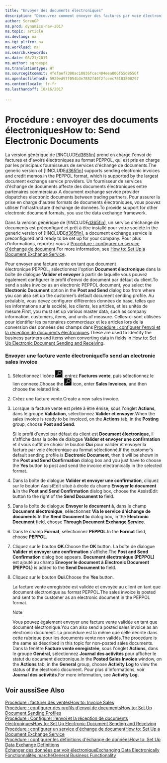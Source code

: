 ```yaml
---
title: "Envoyer des documents électroniques"
description: "Découvrez comment envoyer des factures par voie électronique."
author: SorenGP
ms.prod: dynamics-nav-2017
ms.topic: article
ms.devlang: na
ms.tgt_pltfrm: na
ms.workload: na
ms.search.keywords: 
ms.date: 08/21/2017
ms.author: sgroespe
ms.translationtype: HT
ms.sourcegitcommit: 4fefaef7380ac10836fcac404eea006f55d8556f
ms.openlocfilehash: 5920ed97f054b3e7882f40f2fceec76183800297
ms.contentlocale: fr-fr
ms.lasthandoff: 10/16/2017

---
```

# <a name="how-to-send-electronic-documents"></a><span data-ttu-id="9951e-103">Procédure : envoyer des documents électroniques</span><span class="sxs-lookup"><span data-stu-id="9951e-103">How to: Send Electronic Documents</span></span>
<span data-ttu-id="9951e-104">La version générique de [!INCLUDE[d365fin](includes/d365fin_md.md)] prend en charge l'envoi de factures et d'avoirs électroniques au format PEPPOL, qui est pris en charge par les principaux fournisseurs de services d'échange de documents.</span><span class="sxs-lookup"><span data-stu-id="9951e-104">The generic version of [!INCLUDE[d365fin](includes/d365fin_md.md)] supports sending electronic invoices and credit memos in the PEPPOL format, which is supported by the largest document exchange service providers.</span></span> <span data-ttu-id="9951e-105">Un fournisseur de services d'échange de documents affecte des documents électroniques entre partenaires commerciaux.</span><span class="sxs-lookup"><span data-stu-id="9951e-105">A document exchange service provider dispatches electronic documents between trading partners.</span></span> <span data-ttu-id="9951e-106">Pour assurer la prise en charge d'autres formats de documents électroniques, vous pouvez utiliser l'infrastructure d'échange de données.</span><span class="sxs-lookup"><span data-stu-id="9951e-106">To provide support for other electronic document formats, you use the data exchange framework.</span></span>  

 <span data-ttu-id="9951e-107">Dans la version générique de [!INCLUDE[d365fin](includes/d365fin_md.md)], un service d'échange de documents est préconfiguré et prêt à être installé pour votre société.</span><span class="sxs-lookup"><span data-stu-id="9951e-107">In the generic version of [!INCLUDE[d365fin](includes/d365fin_md.md)], a document exchange service is preconfigured and ready to be set up for your company.</span></span> <span data-ttu-id="9951e-108">Pour plus d'informations, reportez vous à [Procédure : configurer un service d'échange de document](across-how-to-set-up-a-document-exchange-service.md).</span><span class="sxs-lookup"><span data-stu-id="9951e-108">For more information, see [How to: Set Up a Document Exchange Service](across-how-to-set-up-a-document-exchange-service.md).</span></span>  

 <span data-ttu-id="9951e-109">Pour envoyer une facture vente en tant que document électronique PEPPOL, sélectionnez l'option **Document électronique** dans la boîte de dialogue **Valider et envoyer** à partir de laquelle vous pouvez également configurer le profil d'envoi de document par défaut du client.</span><span class="sxs-lookup"><span data-stu-id="9951e-109">To send a sales invoice as an electronic PEPPOL document, you select the **Electronic Document** option in the **Post and Send** dialog box from where you can also set up the customer’s default document sending profile.</span></span> <span data-ttu-id="9951e-110">Au préalable, vous devez configurer différentes données de base, telles que les informations sur la société, les clients, les articles, et les unités de mesure.</span><span class="sxs-lookup"><span data-stu-id="9951e-110">First, you must set up various master data, such as company information, customers, items, and units of measure.</span></span> <span data-ttu-id="9951e-111">Celles-ci sont utilisées pour identifier les partenaires commerciaux et les articles lors de la conversion des données des champs dans [Procédure : configurer l'envoi et la réception de documents électroniques](across-how-to-set-up-electronic-document-sending-and-receiving.md).</span><span class="sxs-lookup"><span data-stu-id="9951e-111">These are used to identify the business partners and items when converting data in fields in [How to: Set Up Electronic Document Sending and Receiving](across-how-to-set-up-electronic-document-sending-and-receiving.md).</span></span>  

### <a name="to-send-an-electronic-sales-invoice"></a><span data-ttu-id="9951e-112">Envoyer une facture vente électronique</span><span class="sxs-lookup"><span data-stu-id="9951e-112">To send an electronic sales invoice</span></span>  

1.  <span data-ttu-id="9951e-113">Sélectionnez l'icône ![Page ou état pour la recherche](media/ui-search/search_small.png "Page ou état pour la recherche"), entrez **Factures vente**, puis sélectionnez le lien connexe.</span><span class="sxs-lookup"><span data-stu-id="9951e-113">Choose the ![Search for Page or Report](media/ui-search/search_small.png "Search for Page or Report icon") icon, enter **Sales Invoices**, and then choose the related link.</span></span>  

2.  <span data-ttu-id="9951e-114">Créez une facture vente.</span><span class="sxs-lookup"><span data-stu-id="9951e-114">Create a new sales invoice.</span></span>  

3.  <span data-ttu-id="9951e-115">Lorsque la facture vente est prête à être émise, sous l'onglet **Actions**, dans le groupe **Validation**, sélectionnez **Valider et envoyer**.</span><span class="sxs-lookup"><span data-stu-id="9951e-115">When the sales invoice is ready to be invoiced, on the **Actions** tab, in the **Posting** group, choose **Post and Send**.</span></span>  

     <span data-ttu-id="9951e-116">Si le profil d'envoi par défaut du client est **Document électronique**, il s'affiche dans la boîte de dialogue **Valider et envoyer une confirmation** et il vous suffit de choisir le bouton **Oui** pour valider et envoyer la facture par voie électronique au format sélectionné.</span><span class="sxs-lookup"><span data-stu-id="9951e-116">If the customer’s default sending profile is **Electronic Document**, then it will be shown in the **Post and Send Confirmation** dialog box and you just have to choose the **Yes** button to post and send the invoice electronically in the selected format.</span></span>  

4.  <span data-ttu-id="9951e-117">Dans la boîte de dialogue **Valider et envoyer une confirmation**, cliquez sur le bouton AssistEdit situé à droite du champ **Envoyer le document à**.</span><span class="sxs-lookup"><span data-stu-id="9951e-117">In the **Post and Send Confirmation** dialog box, choose the AssistEdit button to the right of the **Send Document to** field.</span></span>  

5.  <span data-ttu-id="9951e-118">Dans la boîte de dialogue **Envoyer le document à**, dans le champ **Document électronique**, sélectionnez **Via le service d'échange de documents**.</span><span class="sxs-lookup"><span data-stu-id="9951e-118">In the **Send Document to** dialog box, in the **Electronic Document** field, choose **Through Document Exchange Service**.</span></span>  

6.  <span data-ttu-id="9951e-119">Dans le champ **Format**, sélectionnez **PEPPOL**.</span><span class="sxs-lookup"><span data-stu-id="9951e-119">In the **Format** field, choose **PEPPOL**.</span></span>  

7.  <span data-ttu-id="9951e-120">Cliquez sur le bouton **OK**.</span><span class="sxs-lookup"><span data-stu-id="9951e-120">Choose the **OK** button.</span></span> <span data-ttu-id="9951e-121">La boîte de dialogue **Valider et envoyer une confirmation** s'affiche.</span><span class="sxs-lookup"><span data-stu-id="9951e-121">The **Post and Send Confirmation** dialog box appears.</span></span> <span data-ttu-id="9951e-122">**Document électronique (PEPPOL)** est ajouté au champ **Envoyer le document à**.</span><span class="sxs-lookup"><span data-stu-id="9951e-122">**Electronic Document (PEPPOL)** is added to the **Send Document to** field.</span></span>  

8.  <span data-ttu-id="9951e-123">Cliquez sur le bouton **Oui**.</span><span class="sxs-lookup"><span data-stu-id="9951e-123">Choose the **Yes** button.</span></span>  

     <span data-ttu-id="9951e-124">La facture vente enregistrée est validée et envoyée au client en tant que document électronique au format PEPPOL.</span><span class="sxs-lookup"><span data-stu-id="9951e-124">The sales invoice is posted and sent to the customer as an electronic document in the PEPPOL format.</span></span>  

    > [!NOTE]  
    >  <span data-ttu-id="9951e-125">Vous pouvez également envoyer une facture vente validée en tant que document électronique.</span><span class="sxs-lookup"><span data-stu-id="9951e-125">You can also send a posted sales invoice as an electronic document.</span></span> <span data-ttu-id="9951e-126">La procédure est la même que celle décrite dans cette rubrique pour les documents vente non validés.</span><span class="sxs-lookup"><span data-stu-id="9951e-126">The procedure is the same as described in this topic for non-posted sales documents.</span></span> <span data-ttu-id="9951e-127">Dans la fenêtre **Facture vente enregistrée**, sous l'onglet **Actions**, dans le groupe **Général**, sélectionnez **Journal des activités** pour afficher le statut du document électronique.</span><span class="sxs-lookup"><span data-stu-id="9951e-127">In the **Posted Sales Invoice** window, on the **Actions** tab, in the **General** group, choose **Activity Log** to view the status of the electronic document.</span></span> <span data-ttu-id="9951e-128">Pour plus d'informations, voir **Journal des activités**.</span><span class="sxs-lookup"><span data-stu-id="9951e-128">For more information, see **Activity Log**.</span></span>  

## <a name="see-also"></a><span data-ttu-id="9951e-129">Voir aussi</span><span class="sxs-lookup"><span data-stu-id="9951e-129">See Also</span></span>  
[<span data-ttu-id="9951e-130">Procédure : facturer des ventes</span><span class="sxs-lookup"><span data-stu-id="9951e-130">How to: Invoice Sales</span></span>](sales-how-invoice-sales.md)  
[<span data-ttu-id="9951e-131">Procédure : configurer des profils d'envoi de documents</span><span class="sxs-lookup"><span data-stu-id="9951e-131">How to: Set Up Document Sending Profiles</span></span>](sales-how-setup-document-send-profiles.md)  
[<span data-ttu-id="9951e-132">Procédure : Configurer l'envoi et la réception de documents électroniques</span><span class="sxs-lookup"><span data-stu-id="9951e-132">How to: Set Up Electronic Document Sending and Receiving</span></span>](across-how-to-set-up-electronic-document-sending-and-receiving.md)  
[<span data-ttu-id="9951e-133">Procédure : configurer un service d'échange de document</span><span class="sxs-lookup"><span data-stu-id="9951e-133">How to: Set Up a Document Exchange Service</span></span>](across-how-to-set-up-a-document-exchange-service.md)  
[<span data-ttu-id="9951e-134">Procédure : configurer les définitions d'échange de données</span><span class="sxs-lookup"><span data-stu-id="9951e-134">How to: Set Up Data Exchange Definitions</span></span>](across-how-to-set-up-data-exchange-definitions.md)  
[<span data-ttu-id="9951e-135">Échanger des données par voir électronique</span><span class="sxs-lookup"><span data-stu-id="9951e-135">Exchanging Data Electronically</span></span>](across-data-exchange.md)  
[<span data-ttu-id="9951e-136">Fonctionnalités marché</span><span class="sxs-lookup"><span data-stu-id="9951e-136">General Business Functionality</span></span>](ui-across-business-areas.md)  


